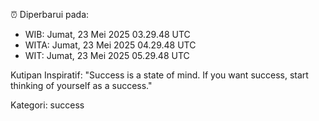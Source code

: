 ⏰ Diperbarui pada:
- WIB: Jumat, 23 Mei 2025 03.29.48 UTC
- WITA: Jumat, 23 Mei 2025 04.29.48 UTC
- WIT: Jumat, 23 Mei 2025 05.29.48 UTC

Kutipan Inspiratif:
"Success is a state of mind. If you want success, start thinking of yourself as a success."


Kategori: success

